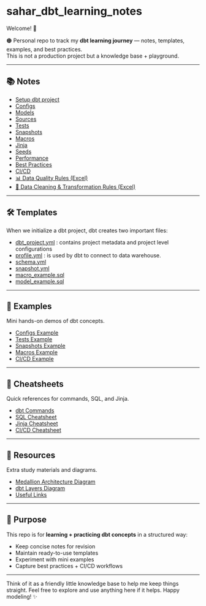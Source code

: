 

# sahar_dbt_learning_notes
Welcome! 👋 

🟠 Personal repo to track my **dbt learning journey** — notes, templates, examples, and best practices.  
This is not a production project but a knowledge base + playground.

---

## 📚 Notes
- [Setup dbt project](notes/how-to-setup-dbt-proj.md)  
- [Configs](notes/configs.md)  
- [Models](notes/model.md)  
- [Sources](notes/sources.md)  
- [Tests](notes/tests.md)  
- [Snapshots](notes/snapshots.md)  
- [Macros](notes/macros.md)  
- [Jinja](notes/jinja.md)  
- [Seeds](notes/seeds.md)  
- [Performance](notes/performance.md)  
- [Best Practices](notes/best_practices.md)  
- [CI/CD](notes/cicd.md)  
- [📊 Data Quality Rules (Excel)](notes/data_quality_rules_master.xlsx)  
- [🧹 Data Cleaning & Transformation Rules (Excel)](notes/Data_Cleaning_Transformation_Master_v2.xlsx)  

---

## 🛠 Templates
 
When we initialize a dbt project, dbt creates two important files:    
- [dbt_project.yml](templates/dbt_project.yml) : contains project metadata and project level configurations  
- [profile.yml](templates/profile.yml) : is used by dbt to connect to data warehouse.
- [schema.yml](templates/schema.yml)  
- [snapshot.yml](templates/snapshot.yml)  
- [macro_example.sql](templates/macro_example.sql)  
- [model_example.sql](templates/model_example.sql)  

---

## 🔬 Examples
Mini hands-on demos of dbt concepts.  
- [Configs Example](examples/configs_example/)  
- [Tests Example](examples/tests_example/)  
- [Snapshots Example](examples/snapshots_example/)  
- [Macros Example](examples/macros_example/)  
- [CI/CD Example](examples/cicd_example/)  

---

## 🧾 Cheatsheets
Quick references for commands, SQL, and Jinja.  
- [dbt Commands](cheatsheets/dbt_commands.md)  
- [SQL Cheatsheet](cheatsheets/sql_cheatsheet.md)  
- [Jinja Cheatsheet](cheatsheets/jinja_cheatsheet.md)  
- [CI/CD Cheatsheet](cheatsheets/cicd_cheatsheet.md)  

---

## 📎 Resources
Extra study materials and diagrams.  
- [Medallion Architecture Diagram](resources/medallion_architecture.png)  
- [dbt Layers Diagram](resources/dbt_layers.png)  
- [Useful Links](resources/useful_links.md)  

---

## 🎯 Purpose
This repo is for **learning + practicing dbt concepts** in a structured way:
- Keep concise notes for revision  
- Maintain ready-to-use templates  
- Experiment with mini examples  
- Capture best practices + CI/CD workflows  

---



Think of it as a friendly little knowledge base to help me keep things straight. Feel free to explore and use anything here if it helps. Happy modeling! ✨

